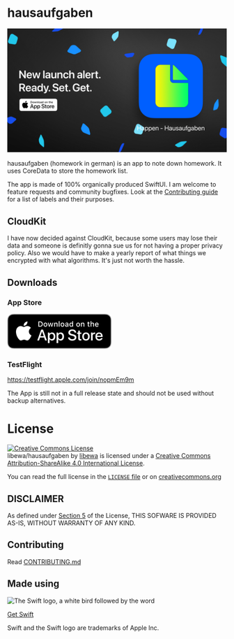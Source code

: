 # hausaufgaben

<picture>
  <source media="(prefers-color-scheme: dark)" srcset="promo/happen___hausaufgaben-1280x720 2.png">
  <source media="(prefers-color-scheme: light)" srcset="promo/happen___hausaufgaben-1280x720.png">
  <img alt="New Launch Alert. Ready, Set, Get!" src="promo/happen___hausaufgaben-1280x720 2.png">
</picture>


hausaufgaben (homework in german) is an app to note down homework. It uses CoreData to store the homework list.

The app is made of 100% organically produced SwiftUI.
I am welcome to feature requests and community bugfixes. Look at the [Contributing guide](CONTRIBUTING.md) for a list of labels and their purposes.

## CloudKit
I have now decided against CloudKit, because some users may lose their data and someone is definitly gonna sue us for not having a proper privacy policy. Also we would have to make a yearly report of what things we encrypted with what algorithms. It's just not worth the hassle.

## Downloads

### App Store

[![Download on the App Store](promo/Download_on_the_App_Store_Badge_US-UK_RGB_blk_092917.svg)](https://apple.co/3HuiULK)

### TestFlight
https://testflight.apple.com/join/nopmEm9m

The App is still not in a full release state and should not be used without backup alternatives.

# License
<a rel="license" href="http://creativecommons.org/licenses/by-sa/4.0/"><img alt="Creative Commons License" style="border-width:0" src="https://i.creativecommons.org/l/by-sa/4.0/88x31.png" /></a><br /><span xmlns:dct="http://purl.org/dc/terms/" property="dct:title">libewa/hausaufgaben</span> by <a xmlns:cc="http://creativecommons.org/ns#" href="https://github.com/libewa" property="cc:attributionName" rel="cc:attributionURL">libewa</a> is licensed under a <a rel="license" href="http://creativecommons.org/licenses/by-sa/4.0/">Creative Commons Attribution-ShareAlike 4.0 International License</a>.

You can read the full license in the [`LICENSE` file](LICENSE.md) or on [creativecommons.org](https://creativecommons.org/licenses/by-sa/4.0/legalcode)

## DISCLAIMER
As defined under [Section 5](https://github.com/libewa/hausaufgaben/blob/main/LICENSE.md#s5) of the License, THIS SOFWARE IS PROVIDED AS-IS, WITHOUT WARRANTY OF ANY KIND.

## Contributing
Read [CONTRIBUTING.md](CONTRIBUTING.md)

## Made using

<picture>
  <source media="(prefers-color-scheme: dark)" srcset="https://user-images.githubusercontent.com/67926131/200187190-b76d4d3d-a170-4c6f-9786-03bed1e5eec4.svg">
  <source media="(prefers-color-scheme: light)" srcset="https://user-images.githubusercontent.com/67926131/200016102-7f4229fe-6c5d-4164-839c-c2a2a97ce7ea.svg">
  <img alt="The Swift logo, a white bird followed by the word "Swift" src="https://user-images.githubusercontent.com/67926131/200016102-7f4229fe-6c5d-4164-839c-c2a2a97ce7ea.svg">
</picture>

[Get Swift](https://www.swift.org/getting-started/)

Swift and the Swift logo are trademarks of Apple Inc.
